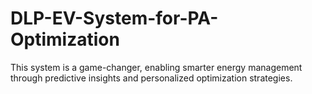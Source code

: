 # DLP-EV-System-for-PA-Optimization
This system is a game-changer, enabling smarter energy management through predictive insights and personalized optimization strategies.
